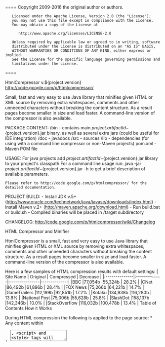 ====
       Copyright 2009-2016 the original author or authors.

       Licensed under the Apache License, Version 2.0 (the "License");
       you may not use this file except in compliance with the License.
       You may obtain a copy of the License at

          http://www.apache.org/licenses/LICENSE-2.0

       Unless required by applicable law or agreed to in writing, software
       distributed under the License is distributed on an "AS IS" BASIS,
       WITHOUT WARRANTIES OR CONDITIONS OF ANY KIND, either express or implied.
       See the License for the specific language governing permissions and
       limitations under the License.
====

HtmlCompressor v.${project.version}
http://code.google.com/p/htmlcompressor/
	
Small, fast and very easy to use Java library that minifies given HTML or XML source by removing extra whitespaces, comments and other unneeded characters without breaking the content structure. As a result pages become smaller in size and load faster. A command-line version of the compressor is also available. 


PACKAGE CONTENT:
	/bin - contains main ${project.artifactId}-${project.version}.jar binary, 
			as well as several extra jars (could be useful for IDE integration)
	/doc - javadocs
	/src - sources
	/lib - dependencies (for using with a command line compressor or non-Maven projects)
	pom.xml - Maven POM file

USAGE:
	For java projects add ${project.artifactId}-${project.version}.jar library to your project's classpath
	For a command line usage run:
		java -jar ${project.artifactId}-${project.version}.jar -h
	to get a brief description of available parameters.
	
	Please refer to http://code.google.com/p/htmlcompressor/ for the detailed documentation.

PROJECT BUILD:
	- Install JDK v.5+ (http://www.oracle.com/technetwork/java/javase/downloads/index.html)
	- Install Maven v.2+ (http://maven.apache.org/download.html)
	- Run build.bat or build.sh
	- Compiled binaries will be placed in /target subdirectory

CHANGELOG:
	http://code.google.com/p/htmlcompressor/wiki/Changelog
	
	


HTML Compressor and Minifier

HtmlCompressor is a small, fast and very easy to use Java library that minifies given HTML or XML source by removing extra whitespaces, comments and other unneeded characters without breaking the content structure. As a result pages become smaller in size and load faster. A command-line version of the compressor is also available.

Here is a few samples of HTML compression results with default settings: | Site Name | Original | Compressed | Decrease | |:--------------|:-------------|:---------------|:-------------| |BBC |77,054b |55,324b | 28.2% | |CNet |86,492b |61,896b | 28.4% | |FOX News |75,266b |64,221b | 14.7% | |GameTrailers |112,199b |92,851b | 17.2% | |Kotaku |134,938b |116,280b | 13.8% | |National Post |75,006b |55,628b | 25.8% | |SlashDot |158,137b |142,346b | 10.0% | |StackOverflow |116,032b |100,478b | 13.4% |
Table of Contents
How it Works

During HTML compression the following is applied to the page source: * Any content within <pre>, <textarea>, <script> and <style> tags will be preserved and remain untouched (with the exception of <script type="text/x-jquery-tmpl"> tags which are compressed as HTML). Inline javascript inside tags (onclick="test()") will be preserved as well. You can wrap any part of the page in <!-- {{{ -->...<!-- }}} --> comments to preserve it, or provide a set of your own preservation rules (out of the box <?php...?>, <%...%>, and <!--#... --> are also supported) * Comments are removed (except IE conditional comments). Could be disabled. * Multiple spaces are replaced with a single space. Could be disabled. * Unneeded spaces inside tags (around = and before />) are removed. * Quotes around tag attributes could be removed when safe (off by default). * All spaces between tags could be removed (off by default). * Spaces around selected tags could be removed (off by default). * Existing doctype declaration could be replaced with simple <!DOCTYPE html> declaration (off by default). * Default attributes from <script>, <style>, <link>, <form>, <input> tags could be removed (off by default). * Values from boolean tag attributes could be removed (off by default). * javascript: pseudo-protocol could be removed from inline event handlers (off by default). * http:// and https:// protocols could be replaced with // inside href, src, cite, and action tag attributes (tags marked with rel="external" are skipped). * Content inside <style> tags could be optionally compressed using YUI compressor or your own compressor implementation. * Content inside <script> could be optionally compressed using YUI compressor, Google Closure Compiler or your own compressor implementation.

With default settings your compressed HTML layout should be 100% identical to the original in all browsers (only characters that are completely safe to remove are removed). Optional settings (that should be safe in 99% cases) would give you extra savings.

You can optionally remove all unnecessary quotes from tag attributes (attributes that consist from a single word: <div id="example"> would become <div id=example>). This usually gives around 3% pagesize decrease at no performance cost but might break strict HTML validation so this option is disabled by default.

About extra 3% pagesize can be saved by removing inter-tag spaces. It is fairly safe to turn this option on unless you rely on spaces for page formatting. Even if you do, you can always preserve required spaces with &#20; or &nbsp;. This option has no performance impact.

You can quickly test how each of the compressor settings would affect filesize of your page by running command line HTML Analyzer.

During XML compression: * Any content inside <![CDATA[...]]> is preserved. * All comments are removed. Could be disabled. * All spaces between tags are removed. Could be disabled. * Unneeded spaces inside tags (multiple spaces, spaces around =, spaces before />) are removed.
How to Use

Before reading further, if you are not serving your HTML/XML content using GZip compression, you should really look into that first, as it would give you very significant compression ratio (sometimes up to 10 times) and usually very easy to implement. For further reading on GZip compression please see this article for example.

If you want to reach further size decrease, the next step would be removing insignificant, from browser's perspective, characters from your pages, that's where this library comes in handy.

Juriy Zaytsev did an excellent detailed research on HTML minification techniques, which you can use as a guide to what HTML compression settings would work best for your project. Please see his Optimizing HTML and Experimenting with html minifier articles.
For Java Projects

If you are generating static HTML files on the server, the most flexible solution would be calling html compression before writing output to the file. If you are generating HTML files once in a while and then uploading them to a production server, the easiest solution that doesn't require any code modifications would be using ANT task that calls the command line version of the library and rewrites files with their compressed versions.

For dynamic sites that are using JSP, the best way of compressing the output would be using compressor taglib.

For dynamic sites using Velocity, you can either wrap your templates with compressor directives or call compressor manually after merging the template.

For other dynamic cases you will probably have to call compressors directly from the code before serving a page to the client.

HtmlCompressor and XmlCompressor classes are considered thread safe* and can be used in multi-thread environment (the only unsafe part is setting compression options, so it would be a good idea to initialize a compressor with required settings once per application and then use it to compress different pages in parallel in multiple threads. Please note that enabling statistics generation makes compressor not safe).

For Maven projects HtmlCompressor library is available as a Maven artifact.
For Non-Java Projects

If you are generating HTML for your site (or have simple site in pure HTML) you can use a command line version of the library (Java still must be installed). For dynamic sites it other languages the only option would be programmatically executing shell command that runs command line compressor.
Bad Practices

    Don't feed the compressor actual templates (php, jsp, etc). This most likely won't work, even if it does it would be a bad idea anyway as you will lose their readability and further development will be very inconvenient. Instead of compressing templates you should consider compressing resulting html after a template is merged. If you absolutely have to compress templates, you need to set custom block preservation rules for HTML Compressor.
    If your site is in pure HTML, always keep original files and only compress their copies that will be served to the client. If you compress your only sources, again your further development will be very hard and there is no easy way to decompress pages back.

Known Issues

    When <script> tag contains some custom preserved block (for example <?php>), enabling inline javascript compression will fail. Such <script> tags could be skipped by wrapping them with <!-- {{{ -->...<!-- }}} --> comments (skip blocks).
    Removing intertag spaces might break text formatting, for example spaces between words surrounded with <b> will be removed. Such spaces might be preserved by replacing them with &#20; or &nbsp;.

Dependencies

XML compressor doesn't rely on any external libraries.

HTML compressor with default settings doesn't require any dependencies.

Inline CSS compression requires YUI compressor library.

Inline JavaScript compression requires either YUI compressor library (by default) or Google Closure Compiler library.

All dependencies could be found in /lib/ folder of the package.

Please note that if using command line compressor, there are strict restrictions on jar filenames for dependencies (more details in the command line compressor section below).
Compressing HTML and XML files from a command line

If you have Java installed, you can run HTML and XML compressors from a command line.

For inline JavaScript compression you can choose between YUI Compressor (default) and Google Closure Compiler. If YUI compressor is used, jar file yuicompressor-2.4.6.jar (or yuicompressor-2.4.*.jar or yuicompressor.jar) must be present at the same directory as HtmlCompressor jar. For Closure Compiler compiler.jar must be present. (Please note that jar filenames cannot be changed).

Usage: java -jar htmlcompressor.jar [options] [input] ``` [input] URL, filename, directory, or space separated list of files and directories to compress. If none provided reads from

Global Options: -?, /?, -h, --help Displays this help screen -t, --type If not provided autodetects from file extension -r, --recursive Process files inside subdirectories -c, --charset Charset for reading files, UTF-8 by default -m, --mask Filter input files inside directories by mask -o, --output Filename or directory for compression results. If none provided outputs result to -a, --analyze Tries different settings and displays report. All settings except --js-compressor are ignored

XML Compression Options: --preserve-comments Preserve comments --preserve-intertag-spaces Preserve intertag spaces

HTML Compression Options: --preserve-comments Preserve comments --preserve-multi-spaces Preserve multiple spaces --preserve-line-breaks Preserve line breaks --remove-intertag-spaces Remove intertag spaces --remove-quotes Remove unneeded quotes --simple-doctype Change doctype to --remove-style-attr Remove TYPE attribute from STYLE tags --remove-link-attr Remove TYPE attribute from LINK tags --remove-script-attr Remove TYPE and LANGUAGE from SCRIPT tags --remove-form-attr Remove METHOD="GET" from FORM tags --remove-input-attr Remove TYPE="TEXT" from INPUT tags --simple-bool-attr Remove values from boolean tag attributes --remove-js-protocol Remove "javascript:" from inline event handlers --remove-http-protocol Remove "http:" from tag attributes --remove-https-protocol Remove "https:" from tag attributes --remove-surrounding-spaces Predefined or custom comma separated list of tags --compress-js Enable inline JavaScript compression --compress-css Enable inline CSS compression using YUICompressor --js-compressor Switch inline JavaScript compressor between YUICompressor (default) and Closure Compiler

JavaScript Compression Options for YUI Compressor: --nomunge Minify only, do not obfuscate --preserve-semi Preserve all semicolons --disable-optimizations Disable all micro optimizations --line-break Insert a line break after the specified column

JavaScript Compression Options for Google Closure Compiler: --closure-opt-level Sets level of optimization (simple by default) --closure-externs Sets custom externs file, repeat for each file --closure-custom-externs-only Disable default built-in externs

CSS Compression Options for YUI Compressor: --line-break Insert a line break after the specified column

Custom Block Preservation Options: --preserve-php Preserve tags --preserve-server-script Preserve <% ... %> tags --preserve-ssi Preserve tags -p, --preserve Read regular expressions that define custom preservation rules from a file

Please note that if you enable CSS or JavaScript compression, additional YUI Compressor or Google Closure Compiler jar files must be present in the same directory as this jar. ```

Input and output files could be the same, in this case a file will be overwritten with its compressed version.

If --type parameter is not set, the compressor would try to guess it based on a file extension. If a file extension is not recognized, it defaults to html compression. When compressing multiple files at once, the type is not guessed and defaults to HTML compression if it wasn't set manually.

If charset is not provided, UTF-8 will be used by default. List of all supported charsets could be found here (required name is specified in the first column, for example: ISO-8859-1, windows-1251).

Examples: ``` java -jar htmlcompressor.jar --preserve-comments --type html -o /path/compressed/test-compressed.html /path/original/test.html

java -jar htmlcompressor.jar --compress-js /path/original/test.html > /path/compressed/test-compressed.html

java -jar htmlcompressor.jar --compress-js --js-compressor closure --closure-opt-level advanced --closure-externs /path/externs1.js --closure-externs /path/externs2.js original.html > compressed.html ```
Defining custom preservation rules

If you need to set custom tag preservation rules, you can put regular expressions defining them into a text file (one expression per line) and pass path to this file as -p /path/to/regexps.txt parameter. Regular expressions in a file can have so called "embedded flag expressions" macro options that set options for a regular expression compiler.

For example if you want to apply CASE_INSENSITIVE and DOTALL options to this expression that matches php blocks: <\?php.+?\?>

you need to use this syntax: (?si)<\?php.+?\?>

You can read more about regular expression compiler options and their corresponding embedded flags here

Example: java -jar htmlcompressor.jar --preserve-php -p /path/regexp.txt http://path/original/test.html > /path/compressed/test-compressed.html
Compressing whole directories and multiple files at once

Command line compressor can take a whole directory as input. In this case output parameter should point to a directory as well.

For example: java -jar htmlcompressor.jar --type html -o /to/ /from/

In this mode all files from the input directory will be compressed and placed into the output directory (with the same filenames). Sub-directories are not included by default, use --recursive option to include sub-directories.

Please note that --type parameter in this case plays important role as it not only defines which compressor mode to use, but also which files to compress. For HTML type only *.html and *.htm files are processed, for XML - only *.xml. If type is not explicitly set, it defaults to HTML.

You can overwrite default file masks by setting --mask <mask> parameter. Mask is a semicolon (;) separated filename filter, with the following special characters:

    Star (*) - any character zero or more times
    Question mark (?) - any character exactly one time

For example to compress only .php files, files which names start with test-, and files with two letter extensions: java -jar htmlcompressor.jar --type html --recursive --mask *.php;test-*;*.?? -o /to/ /from/

(Please note that mask shouldn't contain any spaces)

Another way to compress multiple files at once is providing a space separated list of files (or even directories) as input:

java -jar htmlcompressor.jar -o /to/ /source1/ /source2/ file1.html file2.html

Please note that in this mode all files will be placed into the same output folder (/to/). If it is not a desired behavior, please compress each folder separately.
HTML Analyzer

To run a command line compressor in analyzer mode you only need to specify input file or URL: java -jar htmlcompressor.jar --js-compressor closure -a http://www.cnn.com/

In this mode HTML compressor will try to compress provided page with all possible compression parameters and display result in a report:
```
Setting | Incremental Gain | Total Gain | Page Size |

Compression disabled | 0 (0.0%) | 0 (0.0%) | 103,568 | All settings disabled | 27 (0.0%) | 27 (0.0%) | 103,541 | Comments removed | 5,517 (5.3%) | 5,544 (5.4%) | 98,024 | Multiple spaces removed | 4,234 (4.3%) | 9,778 (9.4%) | 93,790 | No spaces between tags | 838 (0.9%) | 10,616 (10.3%) | 92,952 | No surround spaces (min) | 4 (0.0%) | 10,620 (10.3%) | 92,948 | No surround spaces (max) | 0 (0.0%) | 10,620 (10.3%) | 92,948 | No surround spaces (all) | 116 (0.1%) | 10,736 (10.4%) | 92,832 | Quotes removed from tags | 2,072 (2.2%) | 12,808 (12.4%) | 90,760 | attr. removed | 112 (0.1%) | 12,920 (12.5%) | 90,648 | attr. removed | 0 (0.0%) | 12,920 (12.5%) | 90,648 |
attr. removed | 1,040 (1.1%) | 13,960 (13.5%) | 89,608 | attr. removed | 22 (0.0%) | 13,982 (13.5%) | 89,586 | attr. removed | 40 (0.0%) | 14,022 (13.5%) | 89,546 | Simple boolean attributes | 36 (0.0%) | 14,058 (13.6%) | 89,510 | Simple doctype | 86 (0.1%) | 14,144 (13.7%) | 89,424 | Remove js pseudo-protocol | 0 (0.0%) | 14,144 (13.7%) | 89,424 | Remove http protocol | 1,095 (1.2%) | 15,239 (14.7%) | 88,329 | Remove https protocol | 0 (0.0%) | 15,239 (14.7%) | 88,329 | Compress inline CSS (YUI) | 354 (0.4%) | 15,593 (15.1%) | 87,975 | Compress JS (Closure) | 2,095 (2.4%) | 17,688 (17.1%) | 85,880 | ================================================================================ Each consecutive compressor setting is applied on top of previous ones. In order to see JS and CSS compression results, YUI jar file must be present. All sizes are in bytes. ``` Having this information might help you decide which compression parameters to use. ## Using HTML Compressor from Java API ## Create [HtmlCompressor](http://htmlcompressor.googlecode.com/svn/trunk/doc/com/googlecode/htmlcompressor/compressor/HtmlCompressor.html) instance and pass HTML content to [compress(String source)](http://htmlcompressor.googlecode.com/svn/trunk/doc/com/googlecode/htmlcompressor/compressor/HtmlCompressor.html#compress(java.lang.String)) method, which would return compressed result: ``` String html = getHtml(); //your external method to get html from memory, file, url etc. HtmlCompressor compressor = new HtmlCompressor(); String compressedHtml = compressor.compress(html); ``` By default it: * Preserves any content within `

`, ``, `` and `` tags
  * Removes HTML comments
  * Replaces multiple whitespace characters and line breaks with spaces

If you need to set additional compression parameters:
```
HtmlCompressor compressor = new HtmlCompressor();

compressor.setEnabled(true);                   //if false all compression is off (default is true)
compressor.setRemoveComments(true);            //if false keeps HTML comments (default is true)
compressor.setRemoveMultiSpaces(true);         //if false keeps multiple whitespace characters (default is true)
compressor.setRemoveIntertagSpaces(true);      //removes iter-tag whitespace characters
compressor.setRemoveQuotes(true);              //removes unnecessary tag attribute quotes
compressor.setSimpleDoctype(true);             //simplify existing doctype
compressor.setRemoveScriptAttributes(true);    //remove optional attributes from script tags
compressor.setRemoveStyleAttributes(true);     //remove optional attributes from style tags
compressor.setRemoveLinkAttributes(true);      //remove optional attributes from link tags
compressor.setRemoveFormAttributes(true);      //remove optional attributes from form tags
compressor.setRemoveInputAttributes(true);     //remove optional attributes from input tags
compressor.setSimpleBooleanAttributes(true);   //remove values from boolean tag attributes
compressor.setRemoveJavaScriptProtocol(true);  //remove "javascript:" from inline event handlers
compressor.setRemoveHttpProtocol(true);        //replace "http://" with "//" inside tag attributes
compressor.setRemoveHttpsProtocol(true);       //replace "https://" with "//" inside tag attributes
compressor.setPreserveLineBreaks(true);        //preserves original line breaks
compressor.setRemoveSurroundingSpaces("br,p"); //remove spaces around provided tags

compressor.setCompressCss(true);               //compress inline css 
compressor.setCompressJavaScript(true);        //compress inline javascript
compressor.setYuiCssLineBreak(80);             //--line-break param for Yahoo YUI Compressor 
compressor.setYuiJsDisableOptimizations(true); //--disable-optimizations param for Yahoo YUI Compressor 
compressor.setYuiJsLineBreak(-1);              //--line-break param for Yahoo YUI Compressor 
compressor.setYuiJsNoMunge(true);              //--nomunge param for Yahoo YUI Compressor 
compressor.setYuiJsPreserveAllSemiColons(true);//--preserve-semi param for Yahoo YUI Compressor 

//use Google Closure Compiler for javascript compression
compressor.setJavaScriptCompressor(new ClosureJavaScriptCompressor(CompilationLevel.SIMPLE_OPTIMIZATIONS));

//use your own implementation of css comressor
compressor.setCssCompressor(new MyOwnCssCompressor());

String compressedHtml = compressor.compress(html);
```

If JavaScript compression is enabled, corresponding compressor libraries should be included into project's classpath. See [Dependencies](#Dependencies.md) section for more details.

### Creating your own block preservation rules ###
If you are going to compress HTML mixed with some non-HTML tags (like PHP, JSP, etc), you most likely would want to keep those tags preserved. You can set custom preservation rules for HTML compressor by passing a list of regular expression `Pattern` objects.

[HtmlCompressor](http://htmlcompressor.googlecode.com/svn/trunk/doc/com/googlecode/htmlcompressor/compressor/HtmlCompressor.html) class currently has 3 predefined patterns for most often used custom preservation rules: [PHP\_TAG\_PATTERN](http://htmlcompressor.googlecode.com/svn/trunk/doc/com/googlecode/htmlcompressor/compressor/HtmlCompressor.html#PHP_TAG_PATTERN), [SERVER\_SCRIPT\_TAG\_PATTERN](http://htmlcompressor.googlecode.com/svn/trunk/doc/com/googlecode/htmlcompressor/compressor/HtmlCompressor.html#SERVER_SCRIPT_TAG_PATTERN) and [SERVER\_SIDE\_INCLUDE\_PATTERN](http://htmlcompressor.googlecode.com/svn/trunk/doc/com/googlecode/htmlcompressor/compressor/HtmlCompressor.html#SERVER_SIDE_INCLUDE_PATTERN). Other patterns could be created manually:

```
List preservePatterns = new ArrayList();
preservePatterns.add(HtmlCompressor.PHP_TAG_PATTERN); // blocks
preservePatterns.add(HtmlCompressor.SERVER_SCRIPT_TAG_PATTERN); // blocks
preservePatterns.add(HtmlCompressor.SERVER_SIDE_INCLUDE_PATTERN); // blocks
preservePatterns.add(Pattern.compile("", Pattern.DOTALL | Pattern.CASE_INSENSITIVE)); // tags

HtmlCompressor compressor = new HtmlCompressor();
compressor.setPreservePatterns(preservePatterns);
compressor.compress(source);
```

Custom preservation rules have the highest priority.

### Using different JavaScript and CSS compressor implementations ###
Out of the box HTML Compressor comes with two JavaScript implementations that use YUI and Google Closure compressors for compressing inline `` tags, and one implementation that uses YUI compressor for compressing inline `` tags. You can additionally create your own implementations using any third party library.

CSS compressor implementation based on YUI is called [YuiCssCompressor](http://htmlcompressor.googlecode.com/svn/trunk/doc/com/googlecode/htmlcompressor/compressor/YuiCssCompressor.html). In most cases you won't need to use this class directly as HTML compressor would initialize it behind the scenes for you if no other implementation is provided for CSS compression.

```
YuiCssCompressor cssCompressor = new YuiCssCompressor();
cssCompressor.setLineBreak(-1);
htmlCompressor.setCssCompressor(cssCompressor);
```

This would be exactly the same as:
```
htmlCompressor.setYuiCssLineBreak(-1);
```


JavaScript compressor implementation based on YUI is called [YuiJavaScriptCompressor](http://htmlcompressor.googlecode.com/svn/trunk/doc/com/googlecode/htmlcompressor/compressor/YuiJavaScriptCompressor.html). You usually won't need to use it directly either, as HTML Compressor will use it behind the scenes by default.

JavaScript compressor based on Google Closure Compiler implementation is called [ClosureJavaScriptCompressor](http://htmlcompressor.googlecode.com/svn/trunk/doc/com/googlecode/htmlcompressor/compressor/ClosureJavaScriptCompressor.html):

```
//default settings
htmlCompressor.setJavaScriptCompressor(new ClosureJavaScriptCompressor());

//you can set different level of compilation in a constructor
htmlCompressor.setJavaScriptCompressor(new ClosureJavaScriptCompressor(CompilationLevel.WHITESPACE_ONLY));

//or fine tune all settings
ClosureJavaScriptCompressor jsCompressor = new ClosureJavaScriptCompressor();
jsCompressor.setCompilationLevel(CompilationLevel.SIMPLE_OPTIMIZATIONS);
jsCompressor.setCompilerOptions(new CompilerOptions());
jsCompressor.setExterns(new ArrayList());
jsCompressor.setCustomExternsOnly(false);
jsCompressor.setLoggingLevel(Level.SEVERE);
jsCompressor.setWarningLevel(WarningLevel.DEFAULT);

htmlCompressor.setJavaScriptCompressor(jsCompressor);
```

Please see [javadocs](http://htmlcompressor.googlecode.com/svn/trunk/doc/com/googlecode/htmlcompressor/compressor/ClosureJavaScriptCompressor.html) for details.

If you would like to create your own compressor, you need to create a class that  implements simple [Compressor](http://htmlcompressor.googlecode.com/svn/trunk/doc/com/googlecode/htmlcompressor/compressor/Compressor.html) interface:

```
public interface Compressor {
    public abstract String compress(String source);
}
```

You can take current [YuiJavaScriptCompressor](http://code.google.com/p/htmlcompressor/source/browse/trunk/src/com/googlecode/htmlcompressor/compressor/YuiJavaScriptCompressor.java) and [ClosureJavaScriptCompressor](http://code.google.com/p/htmlcompressor/source/browse/trunk/src/com/googlecode/htmlcompressor/compressor/ClosureJavaScriptCompressor.java) implementations as examples.

### Retrieving HTML compression statistics ###
HTML Compressor can optionally collect compression statistics:

```
HtmlCompressor compressor = new HtmlCompressor();
compressor.setGenerateStatistics(true);
compressor.compress(html);

System.out.println(String.format(
    "Compression time: %,d ms, Original size: %,d bytes, Compressed size: %,d bytes", 
    compressor.getStatistics().getTime(), 
    compressor.getStatistics().getOriginalMetrics().getFilesize(),  
    compressor.getStatistics().getCompressedMetrics().getFilesize()
));
```

Please note that enabling statistics generation makes HTML compressor not thread safe.

For a full list of all statistics parameters collected please see [HtmlCompressorStatistics](http://htmlcompressor.googlecode.com/svn/trunk/doc/com/googlecode/htmlcompressor/compressor/HtmlCompressorStatistics.html) javadocs.

## Using XML Compressor from Java API ##
Create [XmlCompressor](http://htmlcompressor.googlecode.com/svn/trunk/doc/com/googlecode/htmlcompressor/compressor/XmlCompressor.html) instance and pass XML content to [compress(String source)](http://htmlcompressor.googlecode.com/svn/trunk/doc/com/googlecode/htmlcompressor/compressor/XmlCompressor.html#compress(java.lang.String)) method, which would return a compressed source:
```
String xml = getXml(); //your external method to get xml from memory, file, url etc.
XmlCompressor compressor = new XmlCompressor();
String compressedXml = compressor.compress(xml);
```
By default it:
  * Preserves any content within tags and `CDATA` blocks.
  * Removes XML comments
  * Removes all whitespace characters outside of the tags

If you need to set additional compression parameters:
```
XmlCompressor compressor = new XmlCompressor();

compressor.setEnabled(true);             //if false all compression is off (default is true)
compressor.setRemoveComments(true);      //if false keeps XML comments (default is true)
compressor.setRemoveIntertagSpaces(true);//removes iter-tag whitespace characters  (default is true)
String compressedXml = compressor.compress(xml);
```

## Compressing selective content in JSP pages ##
If you install the compressor taglib, you will be able to use ``, ``, `` and `` tags in your JSP pages to mark selective code blocks that need to be compressed.

### Taglib installation procedure ###
  1. Download `.jar` file of the current release and put it into your lib directory
  1. Add the following taglib directive to your JSP pages:
```

```

Please note that JSP 2.0 or above is required.

### Using compressor taglib ###
Now you can wrap parts of JSP pages that need to be compressed with corresponding tags:
```


    Compressor Example
    
        
            
 Header 

             Link 
            
                alert("javascript"); //comment
            

    </compress:html>

    <script>
        <compress:js jsCompressor="closure">
            alert("javascript"); //comment
        </compress:js>
    </script>
</body>




```


Each tag supports all attributes from corresponding compressors, so you have full control over their options, for example:

<compress:html enabled="true" removeComments="false" compressJavaScript="true" yuiJsDisableOptimizations="true"></compress:html>
<compress:html compressJavaScript="true" jsCompressor="closure" closureOptLevel="simple"></compress:html>
<compress:js enabled="true" yuiJsLineBreak="80" yuiJsPreserveAllSemiColons="true"></compress:js>


<compress:js> and <compress:css> tags call corresponding compressors directly bypassing HtmlCompressor, so they should be used only for actual JavaScript and Css content. If you need to wrap mixed content use <compress:html> with required attributes.  For the complete list of available attributes see taglib or javadocs.


Compressing selective content in Velocity templates


After installing Velocity compressor directives you will be able to use #compressHtml, #compressXml, #compressJs and #compressCss directives in your Velocity templates to mark selective blocks that need to be compressed.


Compressor directive installation procedure


First you need to set userdirective Velocity property and provide a list of  directive classes. You can do this by either adding the following line into your velocity.properties:

userdirective=com.googlecode.htmlcompressor.velocity.HtmlCompressorDirective, \
    com.googlecode.htmlcompressor.velocity.XmlCompressorDirective, \ 
    com.googlecode.htmlcompressor.velocity.JavaScriptCompressorDirective, \
    com.googlecode.htmlcompressor.velocity.CssCompressorDirective

Or using runtime configuration:

VelocityEngine velocity = new VelocityEngine();
velocity.setProperty("userdirective", "com.googlecode.htmlcompressor.velocity.HtmlCompressorDirective," + 
    "com.googlecode.htmlcompressor.velocity.XmlCompressorDirective," + 
    "com.googlecode.htmlcompressor.velocity.JavaScriptCompressorDirective," + 
    "com.googlecode.htmlcompressor.velocity.CssCompressorDirective");
velocity.init();

You can include only compressors you would need.


All compressors are now ready to be used with default configurations. You can change configuration properties either in velocity.properties or using runtime configuration by setting userdirective.{directive}.{property_name} values. Here is a list of all supported parameters with their default values:
```
userdirective.compressHtml.enabled = true
userdirective.compressHtml.removeComments = true
userdirective.compressHtml.removeMultiSpaces = true
userdirective.compressHtml.removeIntertagSpaces = false
userdirective.compressHtml.removeQuotes = false
userdirective.compressHtml.preserveLineBreaks = false
userdirective.compressHtml.simpleDoctype = false
userdirective.compressHtml.removeScriptAttributes = false
userdirective.compressHtml.removeStyleAttributes = false
userdirective.compressHtml.removeLinkAttributes = false
userdirective.compressHtml.removeFormAttributes = false
userdirective.compressHtml.removeInputAttributes = false
userdirective.compressHtml.simpleBooleanAttributes = false
userdirective.compressHtml.removeJavaScriptProtocol = false
userdirective.compressHtml.removeHttpProtocol = false
userdirective.compressHtml.removeHttpsProtocol = false
userdirective.compressHtml.compressJavaScript = false
userdirective.compressHtml.compressCss = false
userdirective.compressHtml.jsCompressor = yui #(or "closure")
userdirective.compressHtml.yuiJsNoMunge = false
userdirective.compressHtml.yuiJsPreserveAllSemiColons = false
userdirective.compressHtml.yuiJsLineBreak = -1
userdirective.compressHtml.yuiCssLineBreak = -1
userdirective.compressHtml.closureOptLevel = simple #(or "advanced", "whitespace")


userdirective.compressXml.enabled = true
userdirective.compressXml.removeComments = true
userdirective.compressXml.removeIntertagSpaces = true


userdirective.compressJs.enabled = true
userdirective.compressJs.jsCompressor = yui #(or "closure")
userdirective.compressJs.yuiJsNoMunge = false
userdirective.compressJs.yuiJsPreserveAllSemiColons = false
userdirective.compressJs.yuiJsLineBreak = -1
userdirective.compressJs.closureOptLevel = simple #(or "advanced", "whitespace")


userdirective.compressCss.enabled = true
userdirective.compressCss.yuiCssLineBreak = -1
```


Using compressor directives


Now you can wrap parts of Velocity templates that need to be compressed with corresponding directives (please note that directives must end with empty parentheses):
```

    Compressor Example
    
        #compressHtml()
            
 Header 

             Link 
            
                alert("javascript"); //comment
            
        #end



    <script>
    #compressJs()
                    alert("javascript"); //comment
    #end
    </script>

</body>

```

#compressJs and #compressCss directives call corresponding YUI or Closure compressor classes directly bypassing HtmlCompressor, so they should be used only for actual JavaScript and CSS content. If you need to wrap mixed content use #compressHtml with required properties.
Setting up Ant task to compress files

If you are using Ant for project builds you can setup a task that will compress provided files automatically during a build.

For example: <target name="compress"> <apply executable="java" parallel="false"> <fileset dir="/test/" includes="*.html"> <exclude name="**/leave/**" /> </fileset> <arg value="-jar"/> <arg path="/path/to/htmlcompressor-0.8.jar"/> <arg line="--type html"/> <arg value="--preserve-comments"/> <srcfile/> <arg value="-o"/> <mapper type="glob" from="*" to="/compressed/*"/> <targetfile/> </apply> </target>

This will compress all html files from /test/ excluding /leave/ subfolders and put results to /compressed/ folder using --preserve-comments and --type html compression parameters.

Another example: <target name="compress"> <apply executable="java" parallel="false" force="true" dest="/test/"> <fileset dir="/test/" includes="*.xml"/> <arg value="-jar"/> <arg path="/path/to/htmlcompressor-0.8.jar"/> <srcfile/> <arg value="-o"/> <mapper type="identity"/> <targetfile/> </apply> </target> This will overwrite all xml files within /test/ folder with their compressed versions.
Maven Integration
Maven Artifact

HtmlCompressor is available as a maven artifact:

<dependency> <groupId>com.googlecode.htmlcompressor</groupId> <artifactId>htmlcompressor</artifactId> <version>1.4</version> </dependency>

Please note, that HtmlCompressor uses YUI Compressor and/or Google Closure libraries if inline javascript or css compression is enabled. These dependencies were marked as optional, so you would have to declare them explicitly in your project if corresponding functionality is required:

<-- Optional dependencies if js/css compression is enabled --> <dependency> <groupId>com.google.javascript</groupId> <artifactId>closure-compiler</artifactId> <version>r1043</version> </dependency> <dependency> <groupId>com.yahoo.platform.yui</groupId> <artifactId>yuicompressor</artifactId> <version>2.4.6</version> </dependency>
Maven Plugin

For compressing HTML and XML files during the build process Maven HTMLCompressor Plugin created by Alex Tunyk is available: <build> <plugins> <plugin> <groupId>com.tunyk.mvn.plugins.htmlcompressor</groupId> <artifactId>htmlcompressor-maven-plugin</artifactId> <version>1.0</version> <configuration> <goalPrefix>htmlcompressor</goalPrefix> </configuration> </plugin> </plugins> </build>

For plugin configuration options and usage details please see the project homepage.
Who Uses it

    HTML5 Boilerplate
    SpaFinder
    Erik's Weblog
    CyberMonitor.ru
    Smaller

If you would like to add your project to the list, please contact me at: serg472@gmail.com
	
